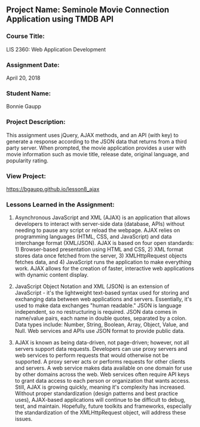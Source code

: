 ## Project Name:  Seminole Movie Connection Application using TMDB API

### Course Title:
LIS 2360:  Web Application Development

### Assignment Date:  
April 20, 2018

### Student Name:  
Bonnie Gaupp

### Project Description:
This assignment uses jQuery, AJAX methods, and an API (with key) to generate a response according to the JSON data that returns from a third party server. When prompted, the movie application provides a user with movie information such as movie title, release date, original language, and popularity rating. 

### View Project:
https://bgaupp.github.io/lesson8_ajax

### Lessons Learned in the Assignment:
1. Asynchronous JavaScript and XML (AJAX) is an application that allows developers to interact with server-side data (database, APIs) without needing to pause any script or reload the webpage. AJAX relies on programming languages (HTML, CSS, and JavaScript) and data interchange format (XML/JSON). AJAX is based on four open standards: 1) Browser-based presentation using HTML and CSS, 2) XML format stores data once fetched from the server, 3) XMLHttpRequest objects fetches data, and 4) JavaScript runs the application to make everything work. AJAX allows for the creation of faster, interactive web applications with dynamic content display.

2. JavaScript Object Notation and XML (JSON) is an extension of JavaScript - it's the lightweight text-based syntax used for storing and exchanging data between web applications and servers. Essentially, it's used to make data exchanges "human readable." JSON is language independent, so no restructuring is required. JSON data comes in name/value pairs, each name in double quotes, separated by a colon. Data types include: Number, String, Boolean, Array, Object, Value, and Null. Web services and APIs use JSON format to provide public data. 

3. AJAX is known as being data-driven, not page-driven; however, not all servers support data requests. Developers can use proxy servers and web services to perform requests that would otherwise not be supported. A proxy server acts or performs requests for other clients and servers. A web service makes data available on one domain for use by other domains across the web. Web services often require API keys to grant data access to each person or organization that wants access. Still, AJAX is growing quickly, meaning it's complexity has increased. Without proper standardization (design patterns and best practice uses), AJAX-based applications will continue to be difficult to debug, test, and maintain. Hopefully, future toolkits and frameworks, especially the standardization of the XMLHttpRequest object, will address these issues. 